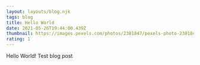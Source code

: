 ```yaml
---
layout: layouts/blog.njk
tags: blog
title: Hello World
date: 2021-05-26T19:44:00.439Z
thumbnail: https://images.pexels.com/photos/2381847/pexels-photo-2381847.jpeg?auto=compress&cs=tinysrgb&dpr=2&w=500
rating: 1
---
```

Hello World! Test blog post